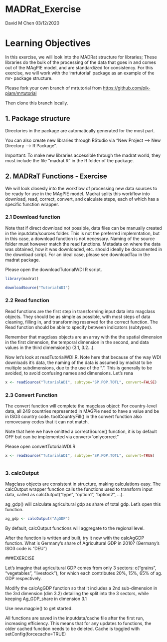 MADRat\_Exercise
================
David M Chen
03/12/2020

# Learning Objectives

In this exercise, we will look into the MADRat structure for libraries;
These libraries do the bulk of the processing of the data that goes in
and comes out of the MAgPIE model, and are standardized for consistency.
For this exercise, we will work with the ‘mrtutorial’ package as an
example of the mr- package structure.

Please fork your own branch of mrtutorial from
<https://github.com/pik-piam/mrtutorial>

Then clone this branch locally.

## 1\. Package structure

Directories in the package are automatically generated for the most
part.

You can also create new libraries through RStudio via “New Project –\>
New Directory –\> R Package”.

Important: To make new libraries accessible through the madrat world,
they must include the file “madrat.R” in the R folder of the package.

## 2\. MADRaT Functions - Exercise

We will look closesly into the workflow of processing new data sources
to be ready for use in the MAgPIE model. Madrat splits this workflow
into download, read, correct, convert, and calculate steps, each of
which has a specific function wrapper.

### 2.1 Download function

Note that if direct download not possible, data files can be manually
created in the inputdata/sources folder. This is not the preferred
implemntation, but in this case, a download function is not necessary.
Naming of the source folder must however match the read functions.
Metadata on where the data was obtained, how it was downloaded, etc.
should ideally be documented in the download script. For an ideal case,
please see downloadTau in the madrat package.

Please open the downloadTutorialWDI R script.

``` r
library(madrat)

downloadSource("TutorialWDI")
```

### 2.2 Read function

Read functions are the first step in transforming input data into
magclass objects. They should be as simple as possible, with most steps
of data cleaning, filling in, and transforming reserved for the correct
function. The Read function should be able to specify between indicators
(subtypes).

Remember that magclass objects are an array with the the spatial
dimension in the first dimension, the temporal dimension in the second,
and data values in the third dimemsion(s) (3.1, 3.2…).

Now let’s look at readTutorialWDI.R. Note here that because of the way
WDI downloads it’s data, the naming of the data is assumed by madrat to
be multiple subdimensions, due to the use of the “.”. This is generally
to be avoided, to avoid confusing names and dimensions. Let’s rena

``` r
x <- readSource("TutorialWDI", subtype="SP.POP.TOTL", convert=FALSE)
```

### 2.3 Convert Function

The convert function will complete the magclass object: For
country-level data, all 249 countries represented in MAGPie need to have
a value and be in ISO3 country code. toolCountryFill() in the convert
function also removesany codes that it can not match.

Note that here we have omitted a correctSource() function, it is by
default OFF but can be implemented via convert=“onlycorrect”

Please open convertTutorialWDI.R

``` r
x <- readSource("TutorialWDI", subtype="SP.POP.TOTL", convert=TRUE)
  
```

### 3\. calcOutput

Magclass objects are consistent in structure, making calculations easy.
The calcOutput wrapper function calls the functions used to transform
input data, called as calcOutput(“type”, “option1”, “option2”, …).

ag\_gdp() will calculate agricultural gdp as share of total gdp. Let’s
open this function.

``` r
ag_gdp <- calcOutput("AgGDP")
```

By default, calcOutput functions will aggregate to the regional level.

After the function is written and built, try it now with the calcAgGDP
function. What is Germany’s share of Agricultural GDP in 2010?
(Germany’s ISO3 code is “DEU”)

\#\#\#EXERCISE

Let’s imagine that agricultural GDP comes from only 3 sectors:
c(“grains”, “vegetables”, “livestock”), for which each contributes
20%, 15%, 65% of ag. GDP respectively.

Modify the calcAgGDP function so that it includes a 2nd sub-dimension in
the 3rd dimension (dim 3.2) detailing the split into the 3 sectors,
while keeping Ag\_GDP\_share in dimension 3.1

Use new.magpie() to get started.

All functions are saved in the inputdata/cache file after the first run,
increasing efficiency. This means that for any updates to functions, the
older cached function needs to be deleted. Cache is toggled with
setConfig(forcecache=TRUE)

